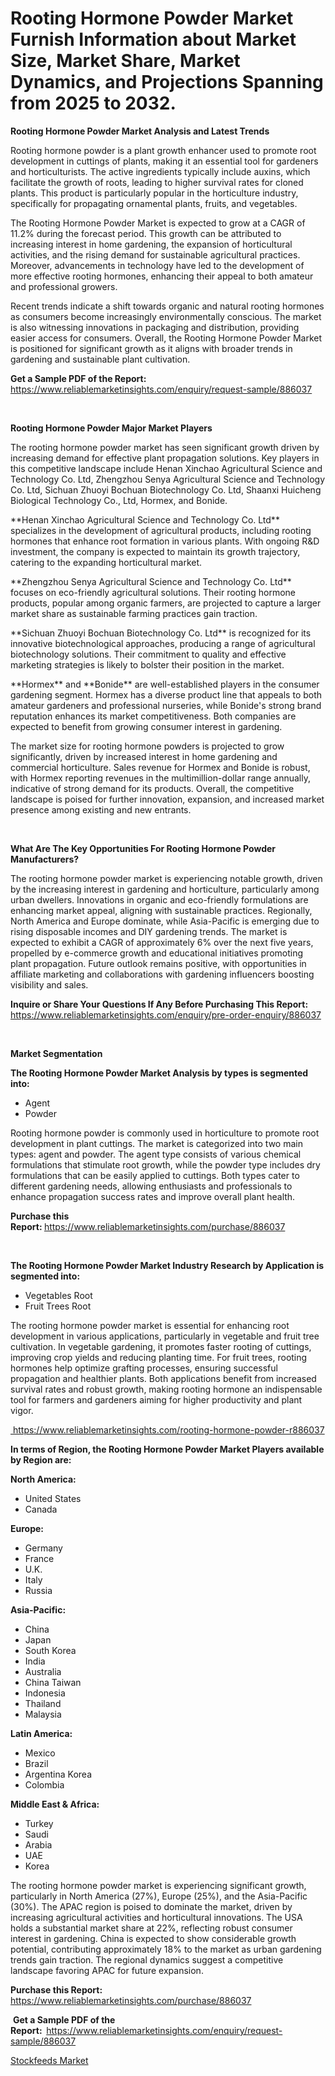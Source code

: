 <p><h1>Rooting Hormone Powder Market Furnish Information about Market Size, Market Share, Market Dynamics, and Projections Spanning from 2025 to 2032.</h1></p><p><strong>Rooting Hormone Powder Market Analysis and Latest Trends</strong></p>
<p><p>Rooting hormone powder is a plant growth enhancer used to promote root development in cuttings of plants, making it an essential tool for gardeners and horticulturists. The active ingredients typically include auxins, which facilitate the growth of roots, leading to higher survival rates for cloned plants. This product is particularly popular in the horticulture industry, specifically for propagating ornamental plants, fruits, and vegetables.</p><p>The Rooting Hormone Powder Market is expected to grow at a CAGR of 11.2% during the forecast period. This growth can be attributed to increasing interest in home gardening, the expansion of horticultural activities, and the rising demand for sustainable agricultural practices. Moreover, advancements in technology have led to the development of more effective rooting hormones, enhancing their appeal to both amateur and professional growers.</p><p>Recent trends indicate a shift towards organic and natural rooting hormones as consumers become increasingly environmentally conscious. The market is also witnessing innovations in packaging and distribution, providing easier access for consumers. Overall, the Rooting Hormone Powder Market is positioned for significant growth as it aligns with broader trends in gardening and sustainable plant cultivation.</p></p>
<p><strong>Get a Sample PDF of the Report:&nbsp;</strong> <a href="https://www.reliablemarketinsights.com/enquiry/request-sample/886037?utm_campaign=3065&utm_medium=2&utm_source=Github&utm_content=ia&utm_term=30032025&utm_id=rooting-hormone-powder">https://www.reliablemarketinsights.com/enquiry/request-sample/886037</a></p>
<p>&nbsp;</p>
<p><strong>Rooting Hormone Powder Major Market Players</strong></p>
<p><p>The rooting hormone powder market has seen significant growth driven by increasing demand for effective plant propagation solutions. Key players in this competitive landscape include Henan Xinchao Agricultural Science and Technology Co. Ltd, Zhengzhou Senya Agricultural Science and Technology Co. Ltd, Sichuan Zhuoyi Bochuan Biotechnology Co. Ltd, Shaanxi Huicheng Biological Technology Co., Ltd, Hormex, and Bonide.</p><p>**Henan Xinchao Agricultural Science and Technology Co. Ltd** specializes in the development of agricultural products, including rooting hormones that enhance root formation in various plants. With ongoing R&D investment, the company is expected to maintain its growth trajectory, catering to the expanding horticultural market.</p><p>**Zhengzhou Senya Agricultural Science and Technology Co. Ltd** focuses on eco-friendly agricultural solutions. Their rooting hormone products, popular among organic farmers, are projected to capture a larger market share as sustainable farming practices gain traction.</p><p>**Sichuan Zhuoyi Bochuan Biotechnology Co. Ltd** is recognized for its innovative biotechnological approaches, producing a range of agricultural biotechnology solutions. Their commitment to quality and effective marketing strategies is likely to bolster their position in the market.</p><p>**Hormex** and **Bonide** are well-established players in the consumer gardening segment. Hormex has a diverse product line that appeals to both amateur gardeners and professional nurseries, while Bonide's strong brand reputation enhances its market competitiveness. Both companies are expected to benefit from growing consumer interest in gardening.</p><p>The market size for rooting hormone powders is projected to grow significantly, driven by increased interest in home gardening and commercial horticulture. Sales revenue for Hormex and Bonide is robust, with Hormex reporting revenues in the multimillion-dollar range annually, indicative of strong demand for its products. Overall, the competitive landscape is poised for further innovation, expansion, and increased market presence among existing and new entrants.</p></p>
<p>&nbsp;</p>
<p><strong>What Are The Key Opportunities For Rooting Hormone Powder Manufacturers?</strong></p>
<p><p>The rooting hormone powder market is experiencing notable growth, driven by the increasing interest in gardening and horticulture, particularly among urban dwellers. Innovations in organic and eco-friendly formulations are enhancing market appeal, aligning with sustainable practices. Regionally, North America and Europe dominate, while Asia-Pacific is emerging due to rising disposable incomes and DIY gardening trends. The market is expected to exhibit a CAGR of approximately 6% over the next five years, propelled by e-commerce growth and educational initiatives promoting plant propagation. Future outlook remains positive, with opportunities in affiliate marketing and collaborations with gardening influencers boosting visibility and sales.</p></p>
<p><strong>Inquire or Share Your Questions If Any Before Purchasing This Report:</strong> <a href="https://www.reliablemarketinsights.com/enquiry/pre-order-enquiry/886037?utm_campaign=3065&utm_medium=2&utm_source=Github&utm_content=ia&utm_term=30032025&utm_id=rooting-hormone-powder">https://www.reliablemarketinsights.com/enquiry/pre-order-enquiry/886037</a></p>
<p>&nbsp;</p>
<p><strong>Market Segmentation</strong></p>
<p><strong>The Rooting Hormone Powder Market Analysis by types is segmented into:</strong></p>
<p><ul><li>Agent</li><li>Powder</li></ul></p>
<p><p>Rooting hormone powder is commonly used in horticulture to promote root development in plant cuttings. The market is categorized into two main types: agent and powder. The agent type consists of various chemical formulations that stimulate root growth, while the powder type includes dry formulations that can be easily applied to cuttings. Both types cater to different gardening needs, allowing enthusiasts and professionals to enhance propagation success rates and improve overall plant health.</p></p>
<p><strong>Purchase this Report:&nbsp;</strong><a href="https://www.reliablemarketinsights.com/purchase/886037?utm_campaign=3065&utm_medium=2&utm_source=Github&utm_content=ia&utm_term=30032025&utm_id=rooting-hormone-powder">https://www.reliablemarketinsights.com/purchase/886037</a></p>
<p>&nbsp;</p>
<p><strong>The Rooting Hormone Powder Market Industry Research by Application is segmented into:</strong></p>
<p><ul><li>Vegetables Root</li><li>Fruit Trees Root</li></ul></p>
<p><p>The rooting hormone powder market is essential for enhancing root development in various applications, particularly in vegetable and fruit tree cultivation. In vegetable gardening, it promotes faster rooting of cuttings, improving crop yields and reducing planting time. For fruit trees, rooting hormones help optimize grafting processes, ensuring successful propagation and healthier plants. Both applications benefit from increased survival rates and robust growth, making rooting hormone an indispensable tool for farmers and gardeners aiming for higher productivity and plant vigor.</p></p>
<p><a href="https://www.reliablemarketinsights.com/rooting-hormone-powder-r886037?utm_campaign=3065&utm_medium=2&utm_source=Github&utm_content=ia&utm_term=30032025&utm_id=rooting-hormone-powder">&nbsp;https://www.reliablemarketinsights.com/rooting-hormone-powder-r886037</a></p>
<p><strong>In terms of Region, the Rooting Hormone Powder Market Players available by Region are:</strong></p>
<p>
    <p> <strong> North America: </strong>
        <ul>
            <li>United States</li>
            <li>Canada</li>
        </ul>
        </p> 
    <p> <strong> Europe: </strong>
        <ul>
            <li>Germany</li>
            <li>France</li>
            <li>U.K.</li>
            <li>Italy</li>
            <li>Russia</li>
        </ul>
        </p> 
    <p> <strong> Asia-Pacific: </strong>
        <ul>
            <li>China</li>
            <li>Japan</li>
            <li>South Korea</li>
            <li>India</li>
            <li>Australia</li>
            <li>China Taiwan</li>
            <li>Indonesia</li>
            <li>Thailand</li>
            <li>Malaysia</li>
        </ul>
        </p> 
    <p> <strong> Latin America: </strong>
        <ul>
            <li>Mexico</li>
            <li>Brazil</li>
            <li>Argentina Korea</li>
            <li>Colombia</li>
        </ul>
        </p> 
    <p> <strong> Middle East & Africa: </strong>
        <ul>
            <li>Turkey</li>
            <li>Saudi</li>
            <li>Arabia</li>
            <li>UAE</li>
            <li>Korea</li>
        </ul>
    </p>
    </p>
<p><p>The rooting hormone powder market is experiencing significant growth, particularly in North America (27%), Europe (25%), and the Asia-Pacific (30%). The APAC region is poised to dominate the market, driven by increasing agricultural activities and horticultural innovations. The USA holds a substantial market share at 22%, reflecting robust consumer interest in gardening. China is expected to show considerable growth potential, contributing approximately 18% to the market as urban gardening trends gain traction. The regional dynamics suggest a competitive landscape favoring APAC for future expansion.</p></p>
<p><strong>Purchase this Report: </strong><a href="https://www.reliablemarketinsights.com/purchase/886037?utm_campaign=3065&utm_medium=2&utm_source=Github&utm_content=ia&utm_term=30032025&utm_id=rooting-hormone-powder">https://www.reliablemarketinsights.com/purchase/886037</a></p>
<p>&nbsp;<strong>Get a Sample PDF of the Report:&nbsp;&nbsp;</strong><a href="https://www.reliablemarketinsights.com/enquiry/request-sample/886037?utm_campaign=3065&utm_medium=2&utm_source=Github&utm_content=ia&utm_term=30032025&utm_id=rooting-hormone-powder">https://www.reliablemarketinsights.com/enquiry/request-sample/886037</a></p>
<p><strong></strong></p>
<p><p><a href="https://github.com/dushornerfe/Market-Research-Report-List-1/blob/main/stockfeeds-market.md?utm_campaign=3065&utm_medium=2&utm_source=Github&utm_content=ia&utm_term=30032025&utm_id=rooting-hormone-powder">Stockfeeds Market</a></p></p>